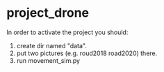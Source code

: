 # project_drone
In order to activate the project you should:
1. create dir named "data".
2. put two pictures (e.g. roud2018 road2020) there.
3. run movement_sim.py
